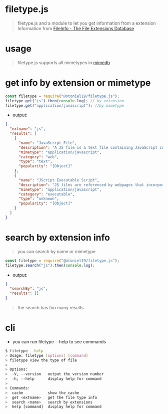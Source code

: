 # filetype.js

> filetype.js and a module to let you get information from a extension
> <br>
> Information from [FileInfo - The File Extensions Database](https://fileinfo.com)

# usage

> filetype.js supports all mimetypes in [mimedb](https://raw.githubusercontent.com/jshttp/mime-db/master/db.json)

# get info by extension or mimetype

```js
const filetype = require("@otoniel19/filetype.js");
filetype.get("js").then(console.log); // by extension
filetype.get("application/javascript"); //by mimetype
```

- output:

```json
{
  "extname": "js",
  "results": [
    {
      "name": "JavaScript File",
      "description": "A JS file is a text file containing JavaScript code that is used to execute JavaScript instructions in webpages. It may include functions that open and close windows, validate form fields, enable rollover images, or create dropdown menus.",
      "mimetype": "application/javascript",
      "category": "web",
      "type": "text",
      "popularity": "[Object]"
    },
    {
      "name": "JScript Executable Script",
      "description": "JS files are referenced by webpages that incorporate JavaScript functions. They are usually imported in the or sections of the HTML. JS files are helpful when the same JavaScript code is used in multiple webpages as they allow the different pages to reference the code in the one external JS file.",
      "mimetype": "application/javascript",
      "category": "executable",
      "type": "unknown",
      "popularity": "[Object]"
    }
  ]
}
```

# search by extension info

> you can search by name or mimetype

```js
const filetype = require("@otoniel19/filetype.js");
filetype.search("js").then(console.log);
```

- output:

```json
{
  "searchBy": "js",
  "results": []
}
```

> the search has too many results.

# cli

- you can run filetype --help to see commands

```sh
$ filetype --help
> Usage: filetype [options] [command]
> filetype view the type of file
>
> Options:
>  -V, --version   output the version number
>  -h, --help      display help for command
>
> Commands:
>  cache           show the cache
>  get <extname>   get the file type info
>  search <name>   search by extensions
>  help [command]  display help for command
```
